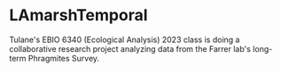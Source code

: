 # LAmarshTemporal
Tulane's EBIO 6340 (Ecological Analysis) 2023 class is doing a collaborative research project analyzing data from the Farrer lab's long-term Phragmites Survey.
